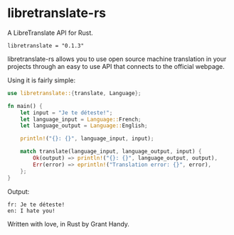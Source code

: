 # libretranslate-rs
A LibreTranslate API for Rust.
```
libretranslate = "0.1.3"
```

libretranslate-rs allows you to use open source machine translation in your projects through an easy to use API that connects to the official webpage.

Using it is fairly simple:

```rust
use libretranslate::{translate, Language};

fn main() {
    let input = "Je te déteste!";
    let language_input = Language::French;
    let language_output = Language::English;

    println!("{}: {}", language_input, input);

    match translate(language_input, language_output, input) {
        Ok(output) => println!("{}: {}", language_output, output),
        Err(error) => eprintln!("Translation error: {}", error),
    };
}
```

Output:
```
fr: Je te déteste!
en: I hate you!
```

Written with love, in Rust by Grant Handy.
